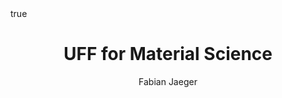 ---
title: "UFF for Material Science"
tags: ["ML"]
author: "Fabian Jaeger"
math: true
# author: ["Me", "You"] # multiple authors
draft: false
hidemeta: false
comments: true
# description: "Daily game that asks you a Fermi question on a daily basis."
canonicalURL: "https://canonical.url/to/page"
disableHLJS: true # to disable highlightjs
disableShare: false
disableHLJS: false
hideSummary: false
searchHidden: true
ShowReadingTime: true
ShowBreadCrumbs: false
ShowPostNavLinks: true
ShowWordCount: false
ShowRssButtonInSectionTermList: false
UseHugoToc: true
cover:
  image: "images/MPNN_procedure.jpg"
  caption: "Main Screen"
showToc: true
TocOpen: true
---
